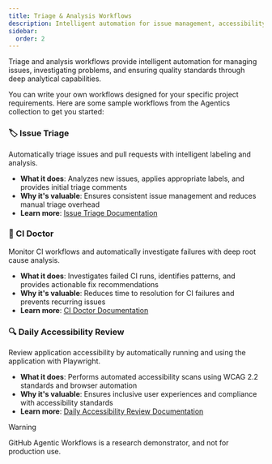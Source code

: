 ```yaml
---
title: Triage & Analysis Workflows
description: Intelligent automation for issue management, accessibility reviews, and CI failure investigation
sidebar:
  order: 2
---
```


Triage and analysis workflows provide intelligent automation for managing issues, investigating problems, and ensuring quality standards through deep analytical capabilities.

You can write your own workflows designed for your specific project requirements. Here are some sample workflows from the Agentics collection to get you started:

### 🏷️ Issue Triage
Automatically triage issues and pull requests with intelligent labeling and analysis.

- **What it does**: Analyzes new issues, applies appropriate labels, and provides initial triage comments
- **Why it's valuable**: Ensures consistent issue management and reduces manual triage overhead
- **Learn more**: [Issue Triage Documentation](https://github.com/githubnext/agentics/blob/main/docs/issue-triage.md)

### 🏥 CI Doctor
Monitor CI workflows and automatically investigate failures with deep root cause analysis.

- **What it does**: Investigates failed CI runs, identifies patterns, and provides actionable fix recommendations
- **Why it's valuable**: Reduces time to resolution for CI failures and prevents recurring issues
- **Learn more**: [CI Doctor Documentation](https://github.com/githubnext/agentics/blob/main/docs/ci-doctor.md)

### 🔍 Daily Accessibility Review
Review application accessibility by automatically running and using the application with Playwright.

- **What it does**: Performs automated accessibility scans using WCAG 2.2 standards and browser automation
- **Why it's valuable**: Ensures inclusive user experiences and compliance with accessibility standards
- **Learn more**: [Daily Accessibility Review Documentation](https://github.com/githubnext/agentics/blob/main/docs/daily-accessibility-review.md)

> [!WARNING]
> GitHub Agentic Workflows is a research demonstrator, and not for production use.

